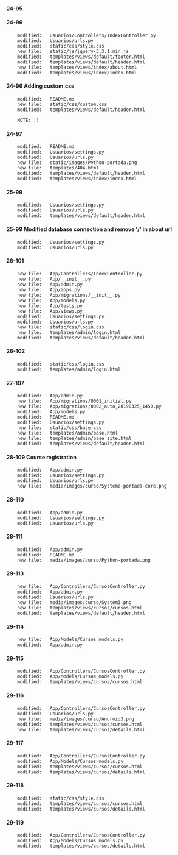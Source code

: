 
#### 24-95


#### 24-96

        modified:   Usuarios/Controllers/IndexController.py
        modified:   Usuarios/urls.py
        modified:   static/css/style.css
        new file:   static/js/jquery-3.3.1.min.js
        modified:   templates/views/default/footer.html
        modified:   templates/views/default/header.html
        new file:   templates/views/index/about.html
        modified:   templates/views/index/index.html

#### 24-96 Adding custom.css

        modified:   README.md
        new file:   static/css/custom.css
        modified:   templates/views/default/header.html

        NOTE: :)

#### 24-97

        modified:   README.md
        modified:   Usuarios/settings.py
        modified:   Usuarios/urls.py
        new file:   static/images/Python-portada.png
        new file:   templates/404.html
        modified:   templates/views/default/header.html
        modified:   templates/views/index/index.html

#### 25-99

        modified:   Usuarios/settings.py
        modified:   Usuarios/urls.py
        modified:   templates/views/default/header.html

#### 25-99 Modified database connection and remove '/' in about url

        modified:   Usuarios/settings.py
        modified:   Usuarios/urls.py

#### 26-101

        new file:   App/Controllers/IndexController.py
        new file:   App/__init__.py
        new file:   App/admin.py
        new file:   App/apps.py
        new file:   App/migrations/__init__.py
        new file:   App/models.py
        new file:   App/tests.py
        new file:   App/views.py
        modified:   Usuarios/settings.py
        modified:   Usuarios/urls.py
        new file:   static/css/login.css
        new file:   templates/admin/login.html
        modified:   templates/views/default/header.html

#### 26-102

        modified:   static/css/login.css
        modified:   templates/admin/login.html

#### 27-107

        modified:   App/admin.py
        new file:   App/migrations/0001_initial.py
        new file:   App/migrations/0002_auto_20190325_1450.py
        modified:   App/models.py
        modified:   README.md
        modified:   Usuarios/settings.py
        new file:   static/css/base.css
        new file:   templates/admin/base.html
        new file:   templates/admin/base_site.html
        modified:   templates/views/default/header.html

#### 28-109 Course registration

        modified:   App/admin.py
        modified:   Usuarios/settings.py
        modified:   Usuarios/urls.py
        new file:   media/images/curso/Systema-portada-core.png

#### 28-110
 
        modified:   App/admin.py
        modified:   Usuarios/settings.py
        modified:   Usuarios/urls.py

#### 28-111

        modified:   App/admin.py
        modified:   README.md
        new file:   media/images/curso/Python-portada.png


#### 29-113 

        new file:   App/Controllers/CursosController.py
        modified:   App/admin.py
        modified:   Usuarios/urls.py
        new file:   media/images/curso/System3.png
        new file:   templates/views/cursos/cursos.html
        modified:   templates/views/default/header.html


#### 29-114

        new file:   App/Models/Cursos_models.py
        modified:   App/admin.py


#### 29-115

        modified:   App/Controllers/CursosController.py
        modified:   App/Models/Cursos_models.py
        modified:   templates/views/cursos/cursos.html


#### 29-116

        modified:   App/Controllers/CursosController.py
        modified:   Usuarios/urls.py
        new file:   media/images/curso/Android3.png
        modified:   templates/views/cursos/cursos.html
        new file:   templates/views/cursos/details.html


#### 29-117

        modified:   App/Controllers/CursosController.py
        modified:   App/Models/Cursos_models.py
        modified:   templates/views/cursos/cursos.html
        modified:   templates/views/cursos/details.html


#### 29-118

        modified:   static/css/style.css
        modified:   templates/views/cursos/cursos.html
        modified:   templates/views/cursos/details.html


#### 29-119

        modified:   App/Controllers/CursosController.py
        modified:   App/Models/Cursos_models.py
        modified:   templates/views/cursos/details.html
